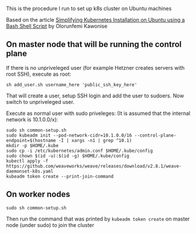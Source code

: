This is the procedure I run to set up k8s cluster on Ubuntu machines

Based on the article
[Simplifying Kubernetes Installation on Ubuntu using a Bash Shell Script](https://medium.com/@olorunfemikawonise_56441/simplifying-kubernetes-installation-on-ubuntu-using-a-bash-shell-script-d75fed68a31)
by Olorunfemi Kawonise

## On master node that will be running the control plane

If there is no unpriveleged user (for example Hetzner creates servers with root SSH), execute as root:

```
sh add_user.sh username_here 'public_ssh_key_here'
```

That will create a user, setup SSH login and add the user to sudoers. Now switch to unpriveleged user.

Execute as normal user with sudo priveleges: (It is assumed that the internal network is 10.1.0.0/x):

```
sudo sh common-setup.sh
sudo kubeadm init --pod-network-cidr=10.1.0.0/16 --control-plane-endpoint=$(hostname -I | xargs -n1 | grep ^10.1)
mkdir -p $HOME/.kube
sudo cp -i /etc/kubernetes/admin.conf $HOME/.kube/config
sudo chown $(id -u):$(id -g) $HOME/.kube/config
kubectl apply -f https://github.com/weaveworks/weave/releases/download/v2.8.1/weave-daemonset-k8s.yaml
kubeadm token create --print-join-command
```
## On worker nodes

```
sudo sh common-setup.sh
```

Then run the command that was printed by `kubeadm token create` on master node (under sudo) to join the cluster


